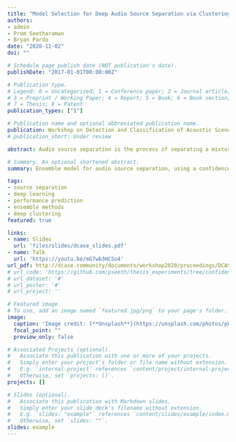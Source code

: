 ```yaml
---
title: "Model Selection for Deep Audio Source Separation via Clustering Analysis"
authors:
- admin
- Prem Seetharaman
- Bryan Pardo
date: "2020-11-02"
doi: ""

# Schedule page publish date (NOT publication's date).
publishDate: "2017-01-01T00:00:00Z"

# Publication type.
# Legend: 0 = Uncategorized; 1 = Conference paper; 2 = Journal article;
# 3 = Preprint / Working Paper; 4 = Report; 5 = Book; 6 = Book section;
# 7 = Thesis; 8 = Patent
publication_types: ["1"]

# Publication name and optional abbreviated publication name.
publication: Workshop on Detection and Classification of Acoustic Scenes and Events (DCASE) 2020
# publication_short: Under review

abstract: Audio source separation is the process of separating a mixture (e.g. a pop band recording) into isolated sounds from individual sources (e.g. just the lead vocals). Deep learning models are the state-of-the-art in source separation, given that the mixture to be separated is similar to the mixtures the deep model was trained on. This requires the end user to know enough about each model's training to select the correct model for a given audio mixture. In this work, we automate selection of the appropriate model for an audio mixture. We present a confidence measure that does not require ground truth to estimate separation quality, given a deep model and audio mixture. We use this confidence measure to automatically select the model output with the best predicted separation quality. We compare our confidence-based ensemble approach to using individual models with no selection, to an oracle that always selects the best model and to a random model selector. Results show our confidence-based ensemble significantly outperforms the random ensemble over general mixtures and approaches oracle performance for music mixtures.

# Summary. An optional shortened abstract.
summary: Ensemble model for audio source separation, using a confidence measure to mediate among domain-specific models

tags:
- source separation
- deep learning
- performance prediction
- ensemble methods
- deep clustering
featured: true

links:
- name: Slides
  url: 'files/slides/dcase_slides.pdf'
- name: Talk
  url: 'https://youtu.be/mG7wb3HCSo4'
url_pdf: http://dcase.community/documents/workshop2020/proceedings/DCASE2020Workshop_Liu_89.pdf
# url_code: 'https://github.com/pseeth/thesis_experiments/tree/confidence'
# url_dataset: '#'
# url_poster: '#'
# url_project: ''

# Featured image
# To use, add an image named `featured.jpg/png` to your page's folder.
image:
  caption: 'Image credit: [**Unsplash**](https://unsplash.com/photos/pLCdAaMFLTE)'
  focal_point: ""
  preview_only: false

# Associated Projects (optional).
#   Associate this publication with one or more of your projects.
#   Simply enter your project's folder or file name without extension.
#   E.g. `internal-project` references `content/project/internal-project/index.md`.
#   Otherwise, set `projects: []`.
projects: []

# Slides (optional).
#   Associate this publication with Markdown slides.
#   Simply enter your slide deck's filename without extension.
#   E.g. `slides: "example"` references `content/slides/example/index.md`.
#   Otherwise, set `slides: ""`.
slides: example
---
```


